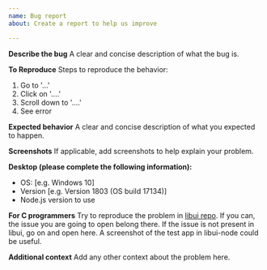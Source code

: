 ```yaml
---
name: Bug report
about: Create a report to help us improve

---
```


**Describe the bug**
A clear and concise description of what the bug is.

**To Reproduce**
Steps to reproduce the behavior:
1. Go to '...'
2. Click on '....'
3. Scroll down to '....'
4. See error

**Expected behavior**
A clear and concise description of what you expected to happen.

**Screenshots**
If applicable, add screenshots to help explain your problem.

**Desktop (please complete the following information):**
 - OS: [e.g. Windows 10]
 - Version [e.g. Version 1803 (OS build 17134)]
 - Node.js version to use

**For C programmers**
Try to reproduce the problem in [libui repo](https://github.com/andlabs/libui).
If you can, the issue you are going to open belong there.
If the issue is not present in libui, go on and open here. A screenshot of
the test app in libui-node could be useful.

**Additional context**
Add any other context about the problem here.
